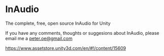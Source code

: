 # InAudio
The complete, free, open source InAudio for Unity

If you have any comments, thoughts or suggesions about InAudio, please email me a peter.oe@gmail.com

https://www.assetstore.unity3d.com/en/#!/content/15609
